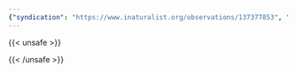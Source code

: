 ```yaml
---
{"syndication": "https://www.inaturalist.org/observations/137377853", "date": "2022-10-02T13:43:49-04:00", "taxon": {"name": "Rhamnus cathartica", "common_name": "common buckthorn"}, "quality_grade": "research", "identifications_most_agree": true, "species_guess": "common buckthorn", "identifications_most_disagree": false, "captive": false, "project_ids": [4034], "community_taxon_id": 54811, "geojson": {"type": "Point", "coordinates": [-75.2452419444, 43.0814108333]}, "owners_identification_from_vision": true, "identifications_count": 1, "obscured": false, "num_identification_agreements": 1, "num_identification_disagreements": 0, "place_guess": "Utica, NY 13501, USA", "photos": [{"id": 234619670, "license_code": "cc-by-nc", "original_dimensions": {"width": 1536, "height": 2048}, "url": "https://inaturalist-open-data.s3.amazonaws.com/photos/234619670/square.jpeg", "attribution": "(c) Brandon Rozek, some rights reserved (CC BY-NC)", "flags": [], "moderator_actions": [], "hidden": false}, {"id": 234619683, "license_code": "cc-by-nc", "original_dimensions": {"width": 1536, "height": 2048}, "url": "https://inaturalist-open-data.s3.amazonaws.com/photos/234619683/square.jpeg", "attribution": "(c) Brandon Rozek, some rights reserved (CC BY-NC)", "flags": [], "moderator_actions": [], "hidden": false}]}
---
```

{{< unsafe >}}

{{< /unsafe >}}
